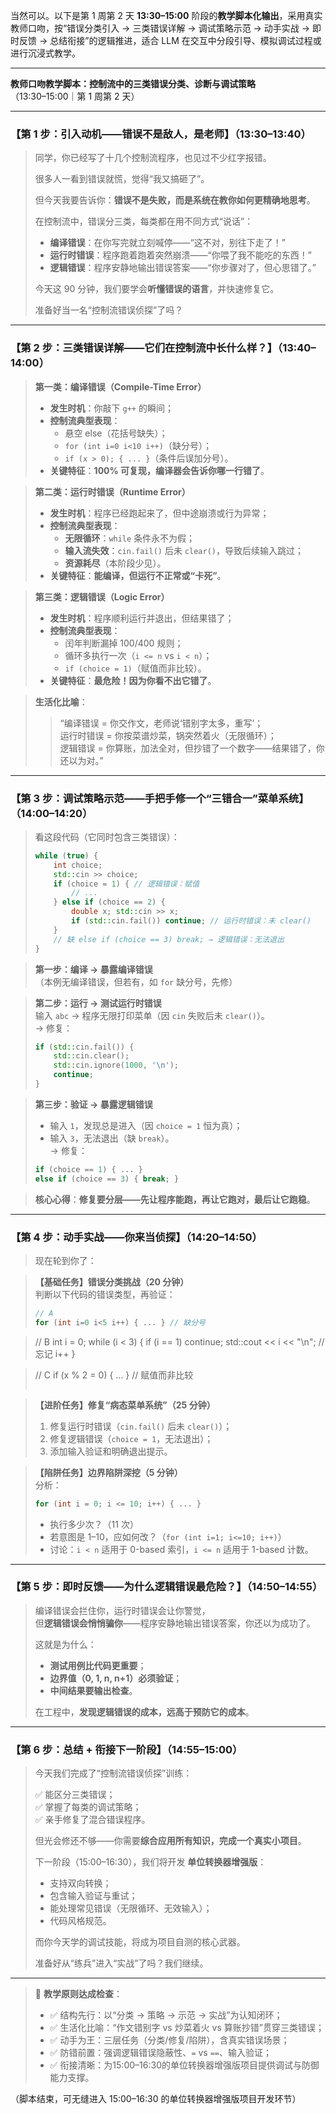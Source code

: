 当然可以。以下是第 1 周第 2 天 **13:30–15:00** 阶段的**教学脚本化输出**，采用真实教师口吻，按“错误分类引入 → 三类错误详解 → 调试策略示范 → 动手实战 → 即时反馈 → 总结衔接”的逻辑推进，适合 LLM 在交互中分段引导、模拟调试过程或进行沉浸式教学。

---

**教师口吻教学脚本：控制流中的三类错误分类、诊断与调试策略**  
（13:30–15:00｜第 1 周第 2 天）

---

### 【第 1 步：引入动机——错误不是敌人，是老师】（13:30–13:40）

> 同学，你已经写了十几个控制流程序，也见过不少红字报错。  
>  
> 很多人一看到错误就慌，觉得“我又搞砸了”。  
>  
> 但今天我要告诉你：**错误不是失败，而是系统在教你如何更精确地思考**。  
>  
> 在控制流中，错误分三类，每类都在用不同方式“说话”：  
> - **编译错误**：在你写完就立刻喊停——“这不对，别往下走了！”  
> - **运行时错误**：程序跑着跑着突然崩溃——“你喂了我不能吃的东西！”  
> - **逻辑错误**：程序安静地输出错误答案——“你步骤对了，但心思错了。”  
>  
> 今天这 90 分钟，我们要学会**听懂错误的语言**，并快速修复它。  
>  
> 准备好当一名“控制流错误侦探”了吗？

---

### 【第 2 步：三类错误详解——它们在控制流中长什么样？】（13:40–14:00）

> **第一类：编译错误（Compile-Time Error）**  
> - **发生时机**：你敲下 `g++` 的瞬间；  
> - **控制流典型表现**：  
>   - 悬空 else（花括号缺失）；  
>   - `for (int i=0 i<10 i++)`（缺分号）；  
>   - `if (x > 0); { ... }`（条件后误加分号）。  
> - **关键特征**：**100% 可复现，编译器会告诉你哪一行错了**。

> **第二类：运行时错误（Runtime Error）**  
> - **发生时机**：程序已经跑起来了，但中途崩溃或行为异常；  
> - **控制流典型表现**：  
>   - **无限循环**：`while` 条件永不为假；  
>   - **输入流失效**：`cin.fail()` 后未 `clear()`，导致后续输入跳过；  
>   - **资源耗尽**（本阶段少见）。  
> - **关键特征**：**能编译，但运行不正常或“卡死”**。

> **第三类：逻辑错误（Logic Error）**  
> - **发生时机**：程序顺利运行并退出，但结果错了；  
> - **控制流典型表现**：  
>   - 闰年判断漏掉 100/400 规则；  
>   - 循环多执行一次（`i <= n` vs `i < n`）；  
>   - `if (choice = 1)`（赋值而非比较）。  
> - **关键特征**：**最危险！因为你看不出它错了**。

> **生活化比喻**：  
> > “编译错误 = 你交作文，老师说‘错别字太多，重写’；  
> > 运行时错误 = 你按菜谱炒菜，锅突然着火（无限循环）；  
> > 逻辑错误 = 你算账，加法全对，但抄错了一个数字——结果错了，你还以为对。”

---

### 【第 3 步：调试策略示范——手把手修一个“三错合一”菜单系统】（14:00–14:20）

> 看这段代码（它同时包含三类错误）：
> ```cpp
> while (true) {
>     int choice;
>     std::cin >> choice;
>     if (choice = 1) { // 逻辑错误：赋值
>         // ...
>     } else if (choice == 2) {
>         double x; std::cin >> x;
>         if (std::cin.fail()) continue; // 运行时错误：未 clear()
>     }
>     // 缺 else if (choice == 3) break; → 逻辑错误：无法退出
> }
> ```

> **第一步：编译 → 暴露编译错误**  
> （本例无编译错误，但若有，如 `for` 缺分号，先修）

> **第二步：运行 → 测试运行时错误**  
> 输入 `abc` → 程序无限打印菜单（因 `cin` 失败后未 `clear()`）。  
> → 修复：
> ```cpp
> if (std::cin.fail()) {
>     std::cin.clear();
>     std::cin.ignore(1000, '\n');
>     continue;
> }
> ```

> **第三步：验证 → 暴露逻辑错误**  
> - 输入 `1`，发现总是进入（因 `choice = 1` 恒为真）；  
> - 输入 `3`，无法退出（缺 `break`）。  
> → 修复：
> ```cpp
> if (choice == 1) { ... }
> else if (choice == 3) { break; }
> ```

> **核心心得**：**修复要分层——先让程序能跑，再让它跑对，最后让它跑稳**。

---

### 【第 4 步：动手实战——你来当侦探】（14:20–14:50）

> 现在轮到你了：

> **【基础任务】错误分类挑战（20 分钟）**  
> 判断以下代码的错误类型，再验证：
> ```cpp
> // A
> for (int i=0 i<5 i++) { ... } // 缺分号

> // B
> int i = 0;
> while (i < 3) {
>     if (i == 1) continue;
>     std::cout << i << "\n";
>     // 忘记 i++
> }

> // C
> if (x % 2 = 0) { ... } // 赋值而非比较
> ```

> **【进阶任务】修复“病态菜单系统”（25 分钟）**  
> 1. 修复运行时错误（`cin.fail()` 后未 `clear()`）；  
> 2. 修复逻辑错误（`choice = 1`，无法退出）；  
> 3. 添加输入验证和明确退出提示。

> **【陷阱任务】边界陷阱深挖（5 分钟）**  
> 分析：
> ```cpp
> for (int i = 0; i <= 10; i++) { ... }
> ```
> - 执行多少次？（11 次）  
> - 若意图是 1–10，应如何改？（`for (int i=1; i<=10; i++)`）  
> - 讨论：`i < n` 适用于 0-based 索引，`i <= n` 适用于 1-based 计数。

---

### 【第 5 步：即时反馈——为什么逻辑错误最危险？】（14:50–14:55）

> 编译错误会拦住你，运行时错误会让你警觉，  
> 但**逻辑错误会悄悄骗你**——程序安静地输出错误答案，你还以为成功了。  
>  
> 这就是为什么：  
> - **测试用例比代码更重要**；  
> - **边界值（0, 1, n, n+1）必须验证**；  
> - **中间结果要输出检查**。  
>  
> 在工程中，**发现逻辑错误的成本，远高于预防它的成本**。

---

### 【第 6 步：总结 + 衔接下一阶段】（14:55–15:00）

> 今天我们完成了“控制流错误侦探”训练：  
>  
> ✅ 能区分三类错误；  
> ✅ 掌握了每类的调试策略；  
> ✅ 亲手修复了混合错误程序。  
>  
> 但光会修还不够——你需要**综合应用所有知识，完成一个真实小项目**。  
>  
> 下一阶段（15:00–16:30），我们将开发 **单位转换器增强版**：  
> - 支持双向转换；  
> - 包含输入验证与重试；  
> - 能处理常见错误（无限循环、无效输入）；  
> - 代码风格规范。  
>  
> 而你今天学的调试技能，将成为项目自测的核心武器。  
>  
> 准备好从“练兵”进入“实战”了吗？我们继续。

---

> 📌 **教学原则达成检查**：  
> - ✅ 结构先行：以“分类 → 策略 → 示范 → 实战”为认知闭环；  
> - ✅ 生活化比喻：“作文错别字 vs 炒菜着火 vs 算账抄错”贯穿三类错误；  
> - ✅ 动手为王：三层任务（分类/修复/陷阱），含真实错误场景；  
> - ✅ 防错前置：强调逻辑错误隐蔽性、`=` vs `==`、输入验证；  
> - ✅ 衔接清晰：为15:00–16:30的单位转换器增强版项目提供调试与防御能力支撑。

（脚本结束，可无缝进入 15:00–16:30 的单位转换器增强版项目开发环节）